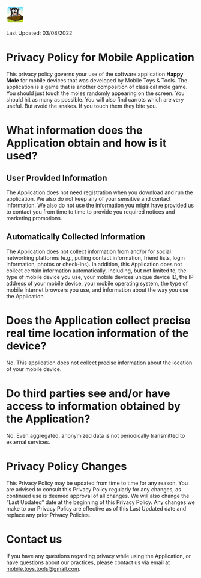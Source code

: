 ![This is an image](ic_launcher.png)


Last Updated: 03/08/2022

# Privacy Policy for Mobile Application

This privacy policy governs your use of the software application **Happy Mole** for mobile devices that was developed by Mobile Toys & Tools. The application is a game that is another composition of classical mole game. You should just touch the moles randomly appearing on the screen. You should hit as many as possible. You will also find carrots which are very useful. But avoid the snakes. If you touch them they bite you.

# What information does the Application obtain and how is it used?
## User Provided Information
The Application does not need registration when you download and run the application. We also do not keep any of your sensitive and contact information. We also do not use the information you might have provided us to contact you from time to time to provide you required notices and marketing promotions.

## Automatically Collected Information
The Application does not collect information from and/or for social networking platforms (e.g., pulling contact information, friend lists, login information, photos or check-ins). In addition, this Application does not collect certain information automatically, including, but not limited to, the type of mobile device you use, your mobile devices unique device ID, the IP address of your mobile device, your mobile operating system, the type of mobile Internet browsers you use, and information about the way you use the Application.

# Does the Application collect precise real time location information of the device?
No. This application does not collect precise information about the location of your mobile device.

# Do third parties see and/or have access to information obtained by the Application?
No. Even aggregated, anonymized data is not periodically transmitted to external services.

# Privacy Policy Changes
This Privacy Policy may be updated from time to time for any reason. You are advised to consult this Privacy Policy regularly for any changes, as continued use is deemed approval of all changes. We will also change the “Last Updated” date at the beginning of this Privacy Policy. Any changes we make to our Privacy Policy are effective as of this Last Updated date and replace any prior Privacy Policies.

# Contact us
If you have any questions regarding privacy while using the Application, or have questions about our practices, please contact us via email at [mobile.toys.tools@gmail.com](mobile.toys.tools@gmail.com).
